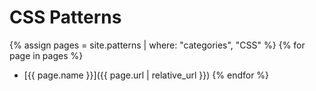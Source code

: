 # CSS Patterns

{% assign pages = site.patterns | where: "categories", "CSS" %}
{% for page in pages %}
- [{{ page.name }}]({{ page.url | relative_url }})
{% endfor %}
